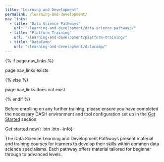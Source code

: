 ```yaml
---
title: "Learning and Development"
permalink: /learning-and-development/
nav_links:
  - title: "Data Science Pathways"
    url: "/learning-and-development/data-science-pathways/"
  - title: "Platform Training"
    url: "/learning-and-development/platform-training/"
  - title: "DataCamp"
    url: "/learning-and-development/datacamp/"
---
```


{% if page.nav_links %}
<p>page.nav_links exists</p>
{% else %}
<p>page.nav_links does not exist</p>
{% endif %}

Before enrolling on any further training, please ensure you have completed the necessary DASH environment and tool configuration 
set up in the [Get Started](/mm-starter/get-started) section. 

[Get started now](/mm-starter/get-started){: .btn .btn--info}

The Data Science Learning and Development Pathways present material and training courses for learners to develop their skills 
within common data science specialisms. Each pathway offers material tailored for beginner through to advanced levels.